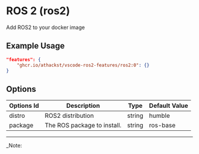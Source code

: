 
# ROS 2 (ros2)

Add ROS2 to your docker image

## Example Usage

```json
"features": {
    "ghcr.io/athackst/vscode-ros2-features/ros2:0": {}
}
```

## Options

| Options Id | Description | Type | Default Value |
|-----|-----|-----|-----|
| distro | ROS2 distribution | string | humble |
| package | The ROS package to install. | string | ros-base |



---

_Note: